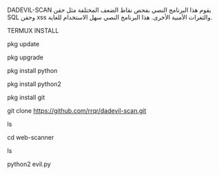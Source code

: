 DADEVIL-SCAN
يقوم هذا البرنامج النصي بفحص نقاط الضعف المختلفة مثل حقن SQL وحقن xss والثغرات الأمنية الأخرى. هذا البرنامج النصي سهل الاستخدام للغاية.



TERMUX INSTALL


pkg update

pkg upgrade

pkg install python

pkg install python2

pkg install git

git clone https://github.com/rrqr/dadevil-scan.git

ls

cd web-scanner

ls

python2 evil.py
